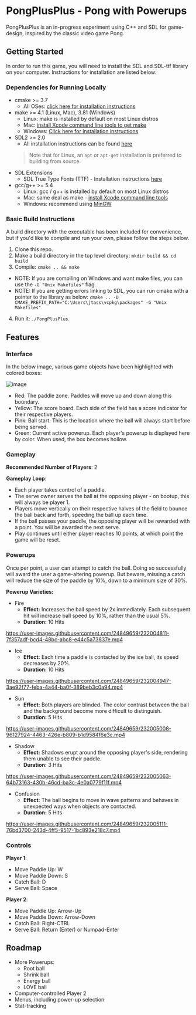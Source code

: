 # PongPlusPlus - Pong with Powerups

PongPlusPlus is an in-progress experiment using C++ and SDL for game-design, inspired by the classic video game Pong.

## Getting Started

In order to run this game, you will need to install the SDL and SDL-ttf library on your computer. Instructions for installation are listed below:

### Dependencies for Running Locally
* cmake >= 3.7
  * All OSes: [click here for installation instructions](https://cmake.org/install/)
* make >= 4.1 (Linux, Mac), 3.81 (Windows)
  * Linux: make is installed by default on most Linux distros
  * Mac: [install Xcode command line tools to get make](https://developer.apple.com/xcode/features/)
  * Windows: [Click here for installation instructions](http://gnuwin32.sourceforge.net/packages/make.htm)
* SDL2 >= 2.0
  * All installation instructions can be found [here](https://wiki.libsdl.org/Installation)
  >Note that for Linux, an `apt` or `apt-get` installation is preferred to building from source. 
* SDL Extensions
  * SDL True Type Fonts (TTF) - Installation instructions [here](https://lazyfoo.net/SDL_tutorials/lesson03/index.php)
* gcc/g++ >= 5.4
  * Linux: gcc / g++ is installed by default on most Linux distros
  * Mac: same deal as make - [install Xcode command line tools](https://developer.apple.com/xcode/features/)
  * Windows: recommend using [MinGW](http://www.mingw.org/)

### Basic Build Instructions

A build directory with the executable has been included for convenience, but if you'd like to compile and run your own, please follow the steps below.

1. Clone this repo.
2. Make a build directory in the top level directory: `mkdir build && cd build`
3. Compile: `cmake .. && make`
  * NOTE: If you are compiling on Windows and want make files, you can use the `-G "Unix Makefiles"` flag.
  * NOTE: If you are getting errors linking to SDL, you can run cmake with a pointer to the library as below:
     `cmake .. -D CMAKE_PREFIX_PATH="C:\Users\jtass\vcpkg\packages" -G "Unix Makefiles"`
4. Run it: `./PongPlusPlus`.

## Features

### Interface

In the below image, various game objects have been highlighted with colored boxes:

![image](https://user-images.githubusercontent.com/24849659/231986672-0767b709-a752-4b7c-a3bc-eafa41e6ce16.png)

* Red: The paddle zone. Paddles will move up and down along this boundary.
* Yellow: The score board. Each side of the field has a score indicator for their respective players.
* Pink: Ball start. This is the location where the ball will always start before being served.
* Green: Current active powerup. Each player's powerup is displayed here by color. When used, the box becomes hollow.

### Gameplay

<b>Recommended Number of Players</b>: 2

<b>Gameplay Loop</b>:

* Each player takes control of a paddle.
* The serve owner serves the ball at the opposing player - on bootup, this will always be player 1. 
* Players move vertically on their respective halves of the field to bounce the ball back and forth, speeding the ball up each time.
* If the ball passes your paddle, the opposing player will be rewarded with a point. You will be awarded the next serve.
* Play continues until either player reaches 10 points, at which point the game will be reset.

### Powerups

Once per point, a user can attempt to catch the ball. Doing so successfully will award the user a game-altering powerup. 
But beware, missing a catch will reduce the size of the paddle by 10%, down to a minimum size of 30%.

**Powerup Varieties:**
* Fire
  * <b>Effect:</b> Increases the ball speed by 2x immediately. Each subsequent hit will increase ball speed by 10%, rather than the usual 5%.
  * <b>Duration:</b> 10 Hits

https://user-images.githubusercontent.com/24849659/232004811-7f357adf-bcd4-48bc-abc8-e44c5a73837e.mp4

* Ice
  * <b>Effect:</b> Each time a paddle is contacted by the ice ball, its speed decreases by 20%.
  * <b>Duration:</b> 10 Hits

https://user-images.githubusercontent.com/24849659/232004947-3ae92f77-feba-4a44-ba0f-389beb3c0a94.mp4

* Sun
  * <b>Effect:</b> Both players are blinded. The color contrast between the ball and the background become more difficult to distinguish.
  * <b>Duration:</b> 5 Hits

https://user-images.githubusercontent.com/24849659/232005008-96127924-4463-426e-b809-b1d9584f6e3c.mp4

* Shadow
  * <b>Effect:</b> Shadows erupt around the opposing player's side, rendering them unable to see their paddle.
  * <b>Duration:</b> 3 Hits

https://user-images.githubusercontent.com/24849659/232005063-64b73163-430b-46cd-ba3c-4e0a0779f11f.mp4

* Confusion
  * <b>Effect:</b> The ball begins to move in wave patterns and behaves in unexpected ways when objects are contacted.
  * <b>Duration:</b> 5 Hits

https://user-images.githubusercontent.com/24849659/232005111-76bd3700-243d-4ff5-9517-1bc893e218c7.mp4

### Controls

**Player 1**:
* Move Paddle Up: W
* Move Paddle Down: S
* Catch Ball: D
* Serve Ball: Space

**Player 2**:
* Move Paddle Up: Arrow-Up
* Move Paddle Down: Arrow-Down
* Catch Ball: Right-CTRL
* Serve Ball: Return (Enter) or Numpad-Enter

## Roadmap

* More Powerups:
  * Root ball
  * Shrink ball
  * Energy ball
  * LOVE ball
* Computer-controlled Player 2
* Menus, including power-up selection
* Stat-tracking
